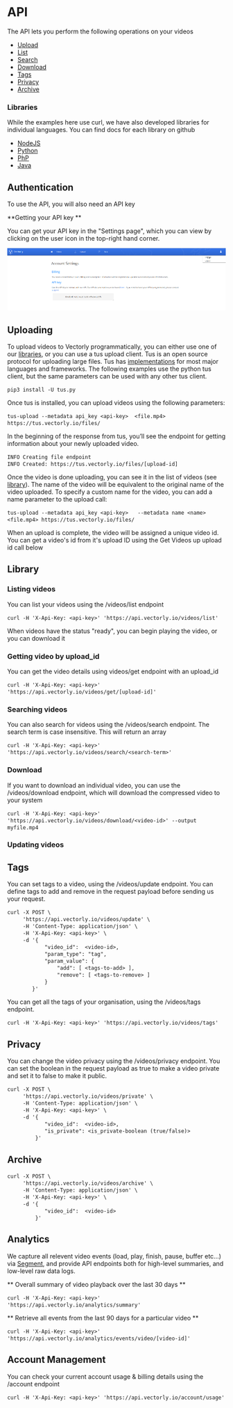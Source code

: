 # API 

The API lets you perform the following operations on your videos

* [Upload](#uploading)
* [List](#listing-videos)
* [Search](#searching-videos)
* [Download](#listing-videos)
* [Tags](#updating-videos)
* [Privacy](#updating-videos)
* [Archive](#updating-videos)


### Libraries
While the examples here use curl, we have also developed libraries for individual languages. You can find docs for each library on github

* [NodeJS](https://github.com/Vectorly/node-client)
* [Python](https://github.com/Vectorly/python-client)
* [PhP](https://github.com/Vectorly/PhP-Client)
* [Java](https://github.com/Vectorly/vectorly-java-client)

## Authentication

To use the API, you will also need an API key

**Getting your API key **

You can get your API key in the "Settings page", which you can view by clicking on the user icon in the top-right hand corner. 

![APIkey](img/apikey.png)

## Uploading

To upload videos to Vectorly programmatically, you can either use one of our [libraries](#libraries), or you can use a tus upload client. Tus is an open source protocol for uploading large files. Tus has [implementations](https://tus.io/implementations.html) for most major languages and frameworks. The following examples use the python tus client, but the same parameters can be used with any other tus client.

    pip3 install -U tus.py

Once tus is installed, you can upload videos using the following parameters:

    tus-upload --metadata api_key <api-key>  <file.mp4> https://tus.vectorly.io/files/

In the beginning of the response from tus, you’ll see the endpoint for getting information about your newly uploaded video.

    INFO Creating file endpoint
    INFO Created: https://tus.vectorly.io/files/[upload-id]

Once the video is done uploading, you can see it in the list of videos (see [library](#library)). The name of the video will be equivalent to the original name of the video uploaded. To specify a custom name for the video, you can add a name parameter to the upload call:

    tus-upload --metadata api_key <api-key>   --metadata name <name>  <file.mp4> https://tus.vectorly.io/files/

When an upload is complete, the video will be assigned a unique video id. You can get a video's id from it's upload ID using the Get Videos up upload id call below

## Library

### Listing videos

You can list your videos using the /videos/list endpoint

    curl -H 'X-Api-Key: <api-key>' 'https://api.vectorly.io/videos/list'

When videos have the status "ready", you can begin playing the video, or you can download it


### Getting video by upload\_id

You can get the video details using videos/get endpoint with an upload\_id

    curl -H 'X-Api-Key: <api-key>' 'https://api.vectorly.io/videos/get/[upload-id]'



### Searching videos

You can also search for videos using the /videos/search endpoint. The search term is case insensitive. This will return an array

    curl -H 'X-Api-Key: <api-key>' 'https://api.vectorly.io/videos/search/<search-term>'

### Download

If you want to download an individual video, you can use the /videos/download endpoint, which will download the compressed video to your system

    curl -H 'X-Api-Key: <api-key>' 'https://api.vectorly.io/videos/download/<video-id>' --output myfile.mp4

### Updating videos

## Tags

You can set tags to a video, using the /videos/update endpoint. You can define tags to add and remove in the request payload before sending us your request.

    curl -X POST \
         'https://api.vectorly.io/videos/update' \
         -H 'Content-Type: application/json' \
         -H 'X-Api-Key: <api-key>' \
         -d '{
                "video_id":  <video-id>,
                "param_type": "tag",
                "param_value": {
                    "add": [ <tags-to-add> ],
                    "remove": [ <tags-to-remove> ]
                }
            }'

You can get all the tags of your organisation, using the /videos/tags endpoint.

    curl -H 'X-Api-Key: <api-key>' 'https://api.vectorly.io/videos/tags'

## Privacy

You can change the video privacy using the /videos/privacy endpoint. You can set the boolean in the request payload as true to make a video private and set it to false to make it public.

    curl -X POST \
         'https://api.vectorly.io/videos/private' \
         -H 'Content-Type: application/json' \
         -H 'X-Api-Key: <api-key>' \  
         -d '{
                "video_id":  <video-id>,
                "is_private": <is_private-boolean (true/false)>
             }'

## Archive

    curl -X POST \
         'https://api.vectorly.io/videos/archive' \
         -H 'Content-Type: application/json' \
         -H 'X-Api-Key: <api-key>' \
         -d '{
                "video_id":  <video-id>
             }'

## Analytics

We capture all relevent video events (load, play, finish, pause, buffer etc...) via [Segment](https://segment.com), and provide API endpoints both for high-level summaries, and low-level raw data logs.

** Overall summary of video playback over the last 30 days **

    curl -H 'X-Api-Key: <api-key>' 'https://api.vectorly.io/analytics/summary'

** Retrieve all events from the last 90 days for a particular video **

    curl -H 'X-Api-Key: <api-key>' 'https://api.vectorly.io/analytics/events/video/[video-id]'


## Account Management

You can check your current account usage & billing details using the /account endpoint

    curl -H 'X-Api-Key: <api-key>' 'https://api.vectorly.io/account/usage'
